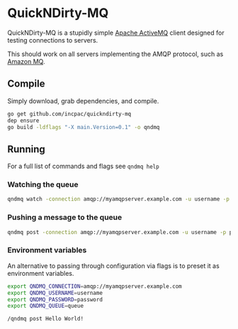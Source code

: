 # QuickNDirty-MQ

QuickNDirty-MQ is a stupidly simple [Apache ActiveMQ](https://activemq.apache.org/) client designed for testing connections to servers.  

This should work on all servers implementing the AMQP protocol, such as [Amazon MQ](https://aws.amazon.com/amazon-mq/).

## Compile

Simply download, grab dependencies, and compile.

```bash
go get github.com/incpac/quickndirty-mq
dep ensure
go build -ldflags "-X main.Version=0.1" -o qndmq
```

## Running

For a full list of commands and flags see `qndmq help`

### Watching the queue

```bash
qndmq watch -connection amqp://myamqpserver.example.com -u username -p password -q queue
```

### Pushing a message to the queue

```bash
qndmq post -connection amqp://myamqpserver.example.com -u username -p password -q queue Hello World!
```

### Environment variables

An alternative to passing through configuration via flags is to preset it as environment variables.

```bash
export QNDMQ_CONNECTION=amqp://myamqpserver.example.com
export QNDMQ_USERNAME=username
export QNDMQ_PASSWORD=password
export QNDMQ_QUEUE=queue

/qndmq post Hello World!
```
